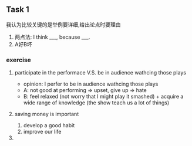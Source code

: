 ## Task 1
我认为比较关键的是举例要详细,给出论点时要理由
1. 两点法: I think \_\_\_, because \_\_\_.
2. A好B坏
### exercise
1. participate in the performace V.S. be in audience wathcing those plays
    + opinion: I perfer to be in audience wathcing those plays
    + A: not good at performing => upset, give up => hate
    + B: feel relaxed (not worry that I might play it smashed) + acquire a wide range of knowledge (the show teach us a lot of things)
    
2. saving money is important
    1. develop a good habit
    2. improve our life
    
    
3. 

